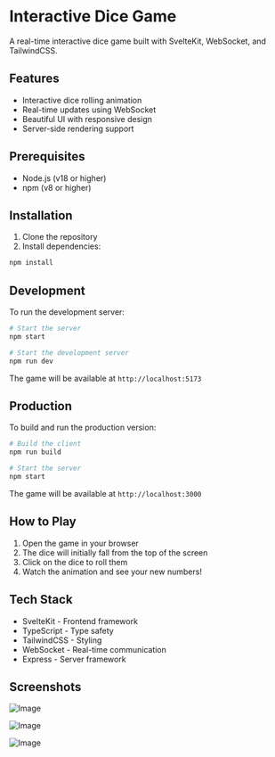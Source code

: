 # Interactive Dice Game

A real-time interactive dice game built with SvelteKit, WebSocket, and TailwindCSS.

## Features

- Interactive dice rolling animation
- Real-time updates using WebSocket
- Beautiful UI with responsive design
- Server-side rendering support

## Prerequisites

- Node.js (v18 or higher)
- npm (v8 or higher)

## Installation

1. Clone the repository
2. Install dependencies:

```bash
npm install
```

## Development

To run the development server:

```bash
# Start the server
npm start

# Start the development server
npm run dev
```

The game will be available at `http://localhost:5173`

## Production

To build and run the production version:

```bash
# Build the client
npm run build

# Start the server
npm start
```

The game will be available at `http://localhost:3000`

## How to Play

1. Open the game in your browser
2. The dice will initially fall from the top of the screen
3. Click on the dice to roll them
4. Watch the animation and see your new numbers!

## Tech Stack

- SvelteKit - Frontend framework
- TypeScript - Type safety
- TailwindCSS - Styling
- WebSocket - Real-time communication
- Express - Server framework

## Screenshots

![Image](https://github.com/user-attachments/assets/3f7fd3fa-e79b-419a-87b9-1acee5cc5a12)

![Image](https://github.com/user-attachments/assets/a0514546-1ac8-49e8-aac2-939197f634b4)

![Image](https://github.com/user-attachments/assets/45a273b5-f7b5-4625-827b-d3d5105409b7)

